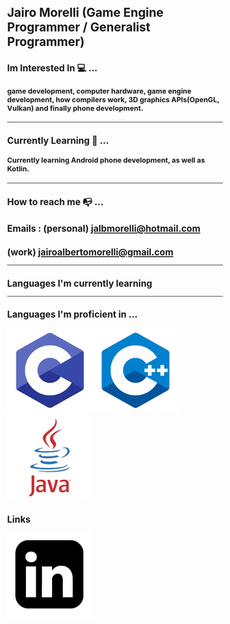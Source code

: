 # Jairo Morelli (Game Engine Programmer / Generalist Programmer)
## Im Interested In :computer: ... 
<h3>game development, computer hardware, game engine development, how compilers work, 3D 
graphics APIs(OpenGL, Vulkan) and finally phone development.<h3>

---
## Currently Learning :memo: ... 
<h3> Currently learning Android phone development, as well as Kotlin.<h3>

---
## How to reach me :mailbox_with_no_mail: ... 
## Emails : (personal) jalbmorelli@hotmail.com 
## (work) jairoalbertomorelli@gmail.com 
---
## Languages I'm currently learning 
  
---
  
## Languages I'm proficient in ... 

![ScreenshotOfCLogo](CLogo.png)![ScreenshotOFCPLUSPLUSLOGO](C++Logo.png)![ScreenShotOfJavaLogo](JavaLogo.png)

## Links 
[![ScreenshotOfLinkedInLogo](LinkedInLogo.png)](https://www.linkedin.com/in/jairo-morelli-b1018514b)

